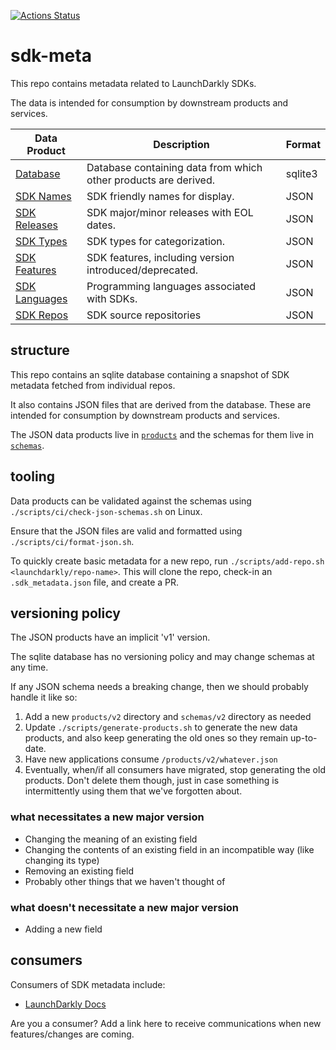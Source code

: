 [![Actions Status](https://github.com/launchdarkly/sdk-meta/actions/workflows/crawl.yml/badge.svg)](https://github.com/launchdarkly/sdk-meta/actions/workflows/crawl.yml)


# sdk-meta

This repo contains metadata related to LaunchDarkly SDKs. 

The data is intended for consumption by downstream products and services.

| Data Product                             | Description                                                     | Format   |
|------------------------------------------|-----------------------------------------------------------------|----------|
| [Database](./metadata.sqlite3)           | Database containing data from which other products are derived. | sqlite3  |
| [SDK Names](products/names.json)         | SDK friendly names for display.                                 | JSON     |
| [SDK Releases](products/releases.json)   | SDK major/minor releases with EOL dates.                        | JSON     |
| [SDK Types](products/types.json)         | SDK types for categorization.                                   | JSON     |
| [SDK Features](products/features.json)   | SDK features, including version introduced/deprecated.          | JSON     |
| [SDK Languages](products/languages.json) | Programming languages associated with SDKs.                     | JSON     |
| [SDK Repos](products/repos.json)         | SDK source repositories                                         | JSON     |


## structure

This repo contains an sqlite database containing a snapshot of SDK metadata
fetched from individual repos.

It also contains JSON files that are derived from the database. These are intended for
consumption by downstream products and services.

The JSON data products live in [`products`](./products) and the schemas for them live in [`schemas`](./schemas). 

## tooling

Data products can be validated against the schemas using `./scripts/ci/check-json-schemas.sh` on Linux.

Ensure that the JSON files are valid and formatted using `./scripts/ci/format-json.sh`.

To quickly create basic metadata for a new repo, run `./scripts/add-repo.sh <launchdarkly/repo-name>`. This will
clone the repo, check-in an `.sdk_metadata.json` file, and create a PR.

## versioning policy

The JSON products have an implicit 'v1' version.

The sqlite database has no versioning policy and may change schemas at any time.

If any JSON schema needs a breaking change, then we should 
probably handle it like so:
1. Add a new `products/v2` directory and `schemas/v2` directory as needed
2. Update `./scripts/generate-products.sh` to generate the new data products, and also keep generating the
old ones so they remain up-to-date.
3. Have new applications consume `/products/v2/whatever.json`
4. Eventually, when/if all consumers have migrated, stop generating the old products. Don't delete them though, 
just in case something is intermittently using them that we've forgotten about.

### what necessitates a new major version
- Changing the meaning of an existing field
- Changing the contents of an existing field in an incompatible way (like changing its type)
- Removing an existing field
- Probably other things that we haven't thought of

### what doesn't necessitate a new major version
- Adding a new field


## consumers

Consumers of SDK metadata include:
- [LaunchDarkly Docs](https://docs.launchdarkly.com/)

Are you a consumer? Add a link here to receive communications when new features/changes are coming.
